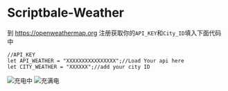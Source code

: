 # Scriptbale-Weather

到
https://openweathermap.org
注册获取你的`API_KEY`和`City_ID`填入下面代码中

```
//API_KEY
let API_WEATHER = "XXXXXXXXXXXXXXXX";//Load Your api here
let CITY_WEATHER = "XXXXXX";//add your city ID
```
![充电中](https://github.com/xkerwin/Scriptbale-Weather/blob/main/image/charging.PNG?raw=true)
![充满电](https://github.com/xkerwin/Scriptbale-Weather/blob/main/image/full%20charge.PNG?raw=true)
